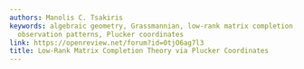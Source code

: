```yaml
---
authors: Manolis C. Tsakiris
keywords: algebraic geometry, Grassmannian, low-rank matrix completion, non-random
  observation patterns, Plucker coordinates
link: https://openreview.net/forum?id=0tjO6ag7l3
title: Low-Rank Matrix Completion Theory via Plucker Coordinates
---
```

